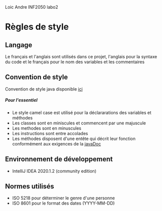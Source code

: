 Loic Andre
INF2050 labo2

# Règles de style


## Langage 
Le français et l'anglais sont utilisés dans ce projet, l'anglais pour la syntaxe du code et le français
pour le nom des variables et les commentaires


## Convention de style 
Convention de style java disponible [ici](https://www.oracle.com/technetwork/java/codeconventions-150003.pdf)


##### Pour l'essentiel 
* Le style camel case est utilisé pour la déclararations des variables et méthodes
* Les classes sont en miniscules et commencent par une majuscule
* Les methodes sont en minuscules
* Les instructions sont entre accolades
* Les méthodes disposent d'une entête qui décrit leur fonction conformément aux exigences de la [javaDoc](https://docs.oracle.com/en/java/javase/13/javadoc/javadoc.html#GUID-7A344353-3BBF-45C4-8B28-15025DDCC643>)

## Environnement de développement
* IntelliJ IDEA 2020.1.2 (community edition)


## Normes utilisés
* ISO 5218 pour déterminer le genre d'une personne
* ISO 8601 pour le format des dates (YYYY-MM-DD)

